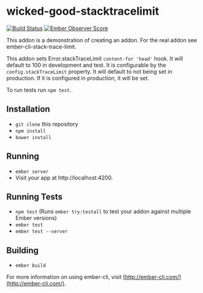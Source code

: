 # wicked-good-stacktracelimit
[![Build Status](https://travis-ci.org/kategengler/wicked-good-stacktracelimit.svg?branch=master)](https://travis-ci.org/kategengler/wicked-good-stacktracelimit)
[![Ember Observer Score](https://emberobserver.com/badges/wicked-good-stacktracelimit.svg)](https://emberobserver.com/addons/wicked-good-stacktracelimit)

This addon is a demonstration of creating an addon. For the real addon see ember-cli-stack-trace-limit.

This addon sets Error.stackTraceLimit `content-for 'head'` hook.
It will default to 100 in development and test.
It is configurable by the `config.stackTraceLimit` property.
It will default to not being set in production.
If it is configured in production, it will be set.

To run tests run `npm test`.

## Installation

* `git clone` this repository
* `npm install`
* `bower install`

## Running

* `ember server`
* Visit your app at http://localhost:4200.

## Running Tests

* `npm test` (Runs `ember try:testall` to test your addon against multiple Ember versions)
* `ember test`
* `ember test --server`

## Building

* `ember build`

For more information on using ember-cli, visit [http://ember-cli.com/](http://ember-cli.com/).
